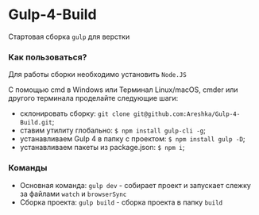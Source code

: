 # Gulp-4-Build
Стартовая сборка `gulp` для верстки
### Как пользоваться?
Для работы сборки необходимо установить `Node.JS`

С помощью cmd в Windows или Терминал Linux/macOS, cmder или другого терминала проделайте следующие шаги:
* склонировать сборку: `git clone git@github.com:Areshka/Gulp-4-Build.git`;
* ставим утилиту глобально: `$ npm install gulp-cli -g`;
* устанавливаем Gulp 4 в папку с проектом: `$ npm install gulp -D`;
* устанавливаем пакеты из package.json: `$ npm i`;

### Команды
- Основная команда: `gulp dev` -  собирает проект и запускает слежку за файлами `watch` и `browserSync`
- Сборка проекта: `gulp build` - сборка проекта в папку `build`
